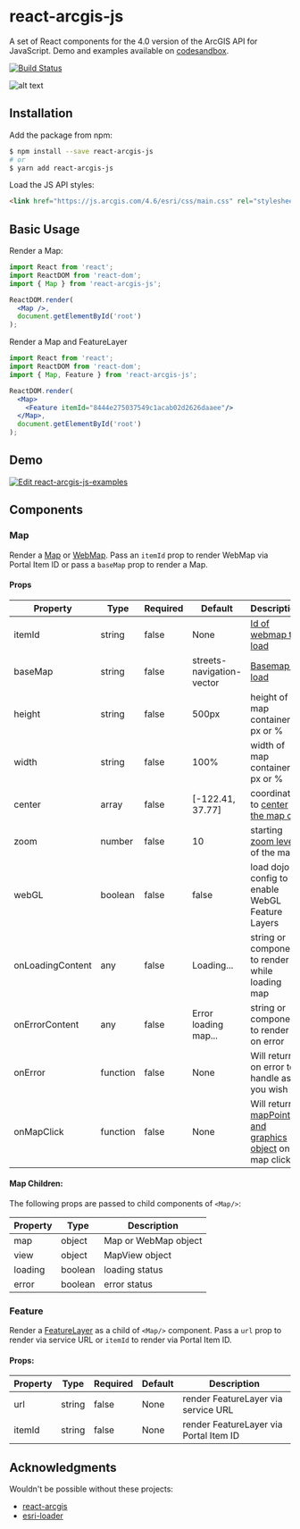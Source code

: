 # react-arcgis-js
A set of React components for the 4.0 version of the ArcGIS API for JavaScript. Demo and examples available on [codesandbox](https://codesandbox.io/s/3q0l4mlj9m).

[![Build Status](https://travis-ci.org/brygrill/react-arcgis-js.svg?branch=master)](https://travis-ci.org/brygrill/react-arcgis-js)

![alt text](https://user-images.githubusercontent.com/14791048/38412403-4c881140-3957-11e8-8208-436efeec1b43.png "react-arcgis-js map screenshot")

## Installation
Add the package from npm:
```bash
$ npm install --save react-arcgis-js
# or
$ yarn add react-arcgis-js
```

Load the JS API styles:
```html
<link href="https://js.arcgis.com/4.6/esri/css/main.css" rel="stylesheet">
```

## Basic Usage
Render a Map:
```jsx
import React from 'react';
import ReactDOM from 'react-dom';
import { Map } from 'react-arcgis-js';

ReactDOM.render(
  <Map />,
  document.getElementById('root')
);
```

Render a Map and FeatureLayer
```jsx
import React from 'react';
import ReactDOM from 'react-dom';
import { Map, Feature } from 'react-arcgis-js';

ReactDOM.render(
  <Map>
    <Feature itemId="8444e275037549c1acab02d2626daaee"/>
  </Map>,
  document.getElementById('root')
);
```

## Demo
[![Edit react-arcgis-js-examples](https://codesandbox.io/static/img/play-codesandbox.svg)](https://codesandbox.io/s/3q0l4mlj9m)

## Components
### Map
Render a [Map](https://developers.arcgis.com/javascript/latest/api-reference/esri-Map.html) or [WebMap](https://developers.arcgis.com/javascript/latest/api-reference/esri-WebMap.html). Pass an `itemId` prop to render WebMap via Portal Item ID or pass a `baseMap` prop to render a Map.

#### Props
| Property | Type | Required | Default | Description |
| --- | --- | --- | --- | ----- |
| itemId | string | false | None | [Id of webmap to load](https://developers.arcgis.com/javascript/latest/api-reference/esri-WebMap.html#portalItem) |
| baseMap | string | false | streets-navigation-vector | [Basemap to load](https://developers.arcgis.com/javascript/latest/api-reference/esri-Map.html#basemap) |
| height | string | false | 500px | height of map container in px or % |
| width | string | false | 100% | width of map container in px or % |
| center | array | false | [-122.41, 37.77] | coordinates to [center the map on](https://developers.arcgis.com/javascript/latest/api-reference/esri-views-MapView.html#center) |
| zoom | number | false | 10 | starting [zoom level](https://developers.arcgis.com/javascript/latest/api-reference/esri-views-MapView.html#zoom) of the map |
| webGL | boolean | false | false | load dojo config to enable WebGL Feature Layers |
| onLoadingContent | any | false | Loading... | string or component to render while loading map |
| onErrorContent | any | false | Error loading map... | string or component to render on error |
| onError | function | false | None | Will return on error to handle as you wish |
| onMapClick | function | false | None | Will return [mapPoint and graphics object](https://developers.arcgis.com/javascript/latest/api-reference/esri-views-MapView.html#HitTestResult) on map click |

#### Map Children:
The following props are passed to child components of `<Map/>`:  

| Property | Type | Description |
| --- | --- | ----- |
| map | object | Map or WebMap object |
| view | object | MapView object |
| loading | boolean | loading status |
| error | boolean | error status |

### Feature
Render a [FeatureLayer](https://developers.arcgis.com/javascript/latest/api-reference/esri-layers-FeatureLayer.html) as a child of `<Map/>` component. Pass a `url` prop to render via service URL or `itemId` to render via Portal Item ID.

#### Props:
| Property | Type | Required | Default | Description |
| --- | --- | --- | --- | ---  |
| url | string | false | None | render FeatureLayer via service URL |
| itemId | string | false | None | render FeatureLayer via Portal Item ID |

## Acknowledgments
Wouldn't be possible without these projects:
- [react-arcgis](https://github.com/nicksenger/react-arcgis)
- [esri-loader](https://github.com/Esri/esri-loader)
